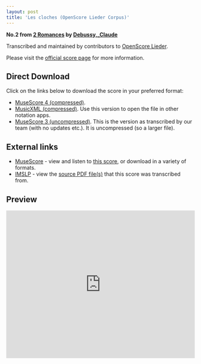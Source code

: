 ```yaml
---
layout: post
title: 'Les cloches (OpenScore Lieder Corpus)'
---
```


__No.2 from [2 Romances](https://fourscoreandmore.org/openscore/lieder/Debussy,_Claude/2_Romances/) by [Debussy,_Claude](https://fourscoreandmore.org/openscore/lieder/Debussy,_Claude)__

Transcribed and maintained by contributors to [OpenScore Lieder].

Please visit the [official score page] for more information.

[official score page]: https://musescore.com/openscore-lieder-corpus/scores/7086632
[OpenScore Lieder]: https://musescore.com/openscore-lieder-corpus

## Direct Download

Click on the links below to download the score in your preferred format:
- [MuseScore 4 (compressed)](https://github.com/openscore/lieder/blob/main/scores/Debussy,_Claude/2_Romances/2_Les_cloches/lc7086632.mscz?raw=true).
- [MusicXML (compressed)](https://github.com/openscore/lieder/blob/main/scores/Debussy,_Claude/2_Romances/2_Les_cloches/lc7086632.mxl?raw=true). Use this version to open the file in other notation apps.
- [MuseScore 3 (uncompressed)](https://github.com/openscore/lieder/blob/main/scores/Debussy,_Claude/2_Romances/2_Les_cloches/lc7086632.mscx?raw=true). This is the version as transcribed by our team (with no updates etc.). It is uncompressed (so a larger file).

## External links

- [MuseScore] - view and listen to [this score][MuseScore], or download in a variety of formats.
- [IMSLP] - view the [source PDF file(s)][IMSLP] that this score was transcribed from.

[MuseScore]: https://musescore.com/score/7086632
[IMSLP]: https://imslp.org/wiki/Special:ReverseLookup/14816

## Preview

<iframe width="100%" height="394" src="https://musescore.com/openscore-lieder-corpus/scores/7086632/embed" frameborder="0" allowfullscreen allow="autoplay; fullscreen"></iframe>
